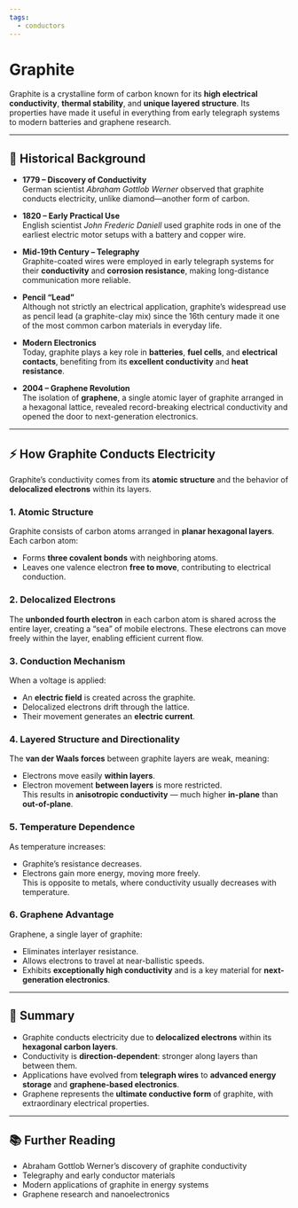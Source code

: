```yaml
---
tags:
  - conductors
---
```


# Graphite

Graphite is a crystalline form of carbon known for its **high electrical conductivity**, **thermal stability**, and **unique layered structure**. Its properties have made it useful in everything from early telegraph systems to modern batteries and graphene research.

---

## 📜 Historical Background

- **1779 – Discovery of Conductivity**  
  German scientist *Abraham Gottlob Werner* observed that graphite conducts electricity, unlike diamond—another form of carbon.

- **1820 – Early Practical Use**  
  English scientist *John Frederic Daniell* used graphite rods in one of the earliest electric motor setups with a battery and copper wire.

- **Mid-19th Century – Telegraphy**  
  Graphite-coated wires were employed in early telegraph systems for their **conductivity** and **corrosion resistance**, making long-distance communication more reliable.

- **Pencil “Lead”**  
  Although not strictly an electrical application, graphite’s widespread use as pencil lead (a graphite-clay mix) since the 16th century made it one of the most common carbon materials in everyday life.

- **Modern Electronics**  
  Today, graphite plays a key role in **batteries**, **fuel cells**, and **electrical contacts**, benefiting from its **excellent conductivity** and **heat resistance**.

- **2004 – Graphene Revolution**  
  The isolation of **graphene**, a single atomic layer of graphite arranged in a hexagonal lattice, revealed record-breaking electrical conductivity and opened the door to next-generation electronics.

---

## ⚡ How Graphite Conducts Electricity

Graphite’s conductivity comes from its **atomic structure** and the behavior of **delocalized electrons** within its layers.

### 1. Atomic Structure
Graphite consists of carbon atoms arranged in **planar hexagonal layers**.  
Each carbon atom:
- Forms **three covalent bonds** with neighboring atoms.  
- Leaves one valence electron **free to move**, contributing to electrical conduction.

### 2. Delocalized Electrons
The **unbonded fourth electron** in each carbon atom is shared across the entire layer, creating a “sea” of mobile electrons. These electrons can move freely within the layer, enabling efficient current flow.

### 3. Conduction Mechanism
When a voltage is applied:
- An **electric field** is created across the graphite.  
- Delocalized electrons drift through the lattice.  
- Their movement generates an **electric current**.

### 4. Layered Structure and Directionality
The **van der Waals forces** between graphite layers are weak, meaning:
- Electrons move easily **within layers**.  
- Electron movement **between layers** is more restricted.  
This results in **anisotropic conductivity** — much higher **in-plane** than **out-of-plane**.

### 5. Temperature Dependence
As temperature increases:
- Graphite’s resistance decreases.  
- Electrons gain more energy, moving more freely.  
This is opposite to metals, where conductivity usually decreases with temperature.

### 6. Graphene Advantage
Graphene, a single layer of graphite:
- Eliminates interlayer resistance.  
- Allows electrons to travel at near-ballistic speeds.  
- Exhibits **exceptionally high conductivity** and is a key material for **next-generation electronics**.

---

## 🧭 Summary

- Graphite conducts electricity due to **delocalized electrons** within its **hexagonal carbon layers**.  
- Conductivity is **direction-dependent**: stronger along layers than between them.  
- Applications have evolved from **telegraph wires** to **advanced energy storage** and **graphene-based electronics**.  
- Graphene represents the **ultimate conductive form** of graphite, with extraordinary electrical properties.

---

## 📚 Further Reading

- Abraham Gottlob Werner’s discovery of graphite conductivity  
- Telegraphy and early conductor materials  
- Modern applications of graphite in energy systems  
- Graphene research and nanoelectronics
